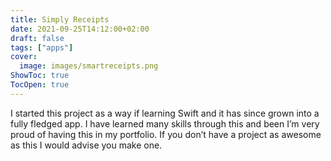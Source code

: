 ```yaml
---
title: Simply Receipts
date: 2021-09-25T14:12:00+02:00 
draft: false
tags: ["apps"]
cover:
  image: images/smartreceipts.png
ShowToc: true
TocOpen: true
---
```


I started this project as a way if learning Swift and it has since grown into a fully fledged app. I have learned many skills through this and been I’m very proud of having this in my portfolio. If you don’t have a project as awesome as this I would advise you make one.
